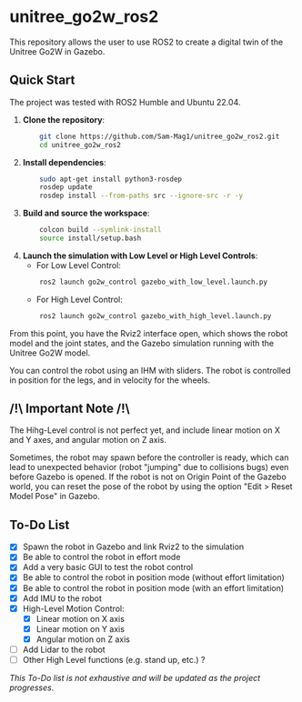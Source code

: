 # unitree_go2w_ros2

This repository allows the user to use ROS2 to create a digital twin of the Unitree Go2W in Gazebo.

## Quick Start

The project was tested with ROS2 Humble and Ubuntu 22.04. 

1. **Clone the repository**:
    ```bash
        git clone https://github.com/Sam-Mag1/unitree_go2w_ros2.git
        cd unitree_go2w_ros2
    ```
2. **Install dependencies**:
    ```bash
        sudo apt-get install python3-rosdep
        rosdep update
        rosdep install --from-paths src --ignore-src -r -y
    ```
3. **Build and source the workspace**:
    ```bash
        colcon build --symlink-install
        source install/setup.bash
    ```
4. **Launch the simulation with Low Level or High Level Controls**:
    - For Low Level Control:
    ```bash
        ros2 launch go2w_control gazebo_with_low_level.launch.py
    ```
    - For High Level Control:
    ```bash
        ros2 launch go2w_control gazebo_with_high_level.launch.py
    ```

From this point, you have the Rviz2 interface open, which shows the robot model and the joint states, and the Gazebo simulation running with the Unitree Go2W model.

You can control the robot using an IHM with sliders. The robot is controlled in position for the legs, and in velocity for the wheels.

## __/!\\ Important Note /!\\__
The Hihg-Level control is not perfect yet, and include linear motion on X and Y axes, and angular motion on Z axis. 

Sometimes, the robot may spawn before the controller is ready, which can lead to unexpected behavior (robot "jumping" due to collisions bugs) even before Gazebo is opened. If the robot is not on Origin Point of the Gazebo world, you can reset the pose of the robot by using the option "Edit > Reset Model Pose" in Gazebo.

## To-Do List

- [x] Spawn the robot in Gazebo and link Rviz2 to the simulation
- [x] Be able to control the robot in effort mode
- [x] Add a very basic GUI to test the robot control
- [x] Be able to control the robot in position mode (without effort limitation)
- [x] Be able to control the robot in position mode (with an effort limitation)
- [x] Add IMU to the robot
- [x] High-Level Motion Control:
  - [x] Linear motion on X axis
  - [x] Linear motion on Y axis
  - [x] Angular motion on Z axis
- [ ] Add Lidar to the robot
- [ ] Other High Level functions (e.g. stand up, etc.) ?

*This To-Do list is not exhaustive and will be updated as the project progresses.*